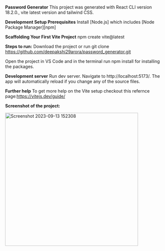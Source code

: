 **Password Generator**
This project was generated with React CLI version 18.2.0., vite latest version and tailwind CSS.

**Development Setup
Prerequisites**
Install [Node.js] which includes [Node Package Manager][npm]

**Scaffolding Your First Vite Project**
npm create vite@latest

**Steps to run:**
Download the project or run git clone https://github.com/deepakshi29arora/password_generator.git

Open the project in VS Code and in the terminal run npm install for installing the packages.

**Development server**
Run dev server. Navigate to http://localhost:5173/. The app will automatically reload if you change any of the source files.

**Further help**
To get more help on the Vite setup checkout this refernce page:https://vitejs.dev/guide/

**Screenshot of the project:**


<img width="430" alt="Screenshot 2023-09-13 152308" src="https://github.com/deepakshi29arora/password_generator/assets/65848080/73859422-debe-4425-ba53-7adb6796cf5e">

